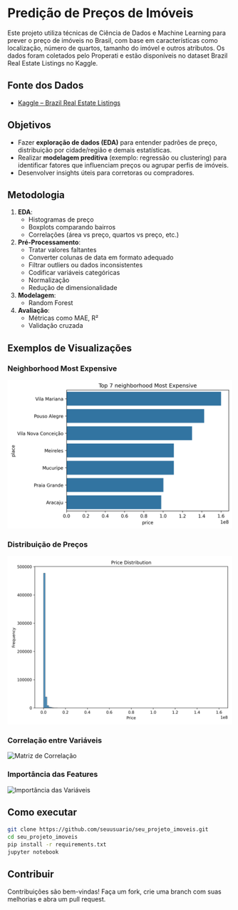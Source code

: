 # Predição de Preços de Imóveis

Este projeto utiliza técnicas de Ciência de Dados e Machine Learning para prever o preço de imóveis no Brasil, com base em características como localização, número de quartos, tamanho do imóvel e outros atributos. Os dados foram coletados pelo Properati e estão disponíveis no dataset Brazil Real Estate Listings no Kaggle.

## Fonte dos Dados

- [Kaggle – Brazil Real Estate Listings](https://www.kaggle.com/datasets/devvret/brazil-real-estate-listings)

## Objetivos

- Fazer **exploração de dados (EDA)** para entender padrões de preço, distribuição por cidade/região e demais estatísticas.
- Realizar **modelagem preditiva** (exemplo: regressão ou clustering) para identificar fatores que influenciam preços ou agrupar perfis de imóveis.
- Desenvolver insights úteis para corretoras ou compradores.

## Metodologia

1. **EDA**:
   - Histogramas de preço
   - Boxplots comparando bairros
   - Correlações (área vs preço, quartos vs preço, etc.)
2. **Pré-Processamento**:
   - Tratar valores faltantes
   - Converter colunas de data em formato adequado
   - Filtrar outliers ou dados inconsistentes
   - Codificar variáveis categóricas
   - Normalização
   - Redução de dimensionalidade
4. **Modelagem**:
   - Random Forest
5. **Avaliação**:
   - Métricas como MAE, R²
   - Validação cruzada

## Exemplos de Visualizações

### Neighborhood Most Expensive
![Distribuição de Preços](images/expensive_neighborhood.png)

### Distribuição de Preços
![Distribuição de Preços](images/price_distribution.png)

### Correlação entre Variáveis
![Matriz de Correlação](images/matriz_correlacao.png)

### Importância das Features
![Importância das Variáveis](images/feature_importance.png) 

## Como executar

```bash
git clone https://github.com/seuusuario/seu_projeto_imoveis.git
cd seu_projeto_imoveis
pip install -r requirements.txt
jupyter notebook
```
## Contribuir

Contribuições são bem-vindas!
Faça um fork, crie uma branch com suas melhorias e abra um pull request.
